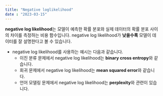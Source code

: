 ```yaml
---
title: "Negative loglikelihood"
date : "2023-03-15"
---
```

**negative log likelihood**는 모델이 예측한 확률 분포와 실제 데이터의 확률 분포 사이의 차이를 측정하는 비용 함수입니다. negative log likelihood가 **낮을수록** 모델이 데이터를 잘 설명한다고 볼 수 있습니다.
  
- negative log likelihood를 사용하는 예시는 다음과 같습니다.
	- 이진 분류 문제에서 negative log likelihood는 **binary cross entropy**와 같습니다.
	- 회귀 문제에서 negative log likelihood는 **mean squared error**와 같습니다.
	- 언어 모델링 문제에서 negative log likelihood는 **perplexity**와 관련이 있습니다.